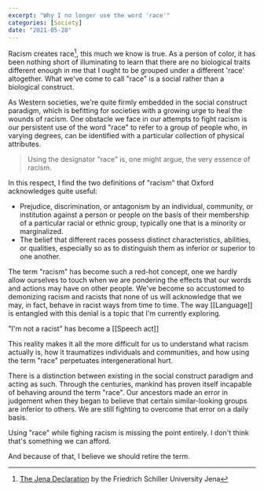 ```yaml
---
excerpt: "Why I no longer use the word 'race'"
categories: [Society]
date: "2021-05-28"
---
```

Racism creates race[^1], this much we know is true. As a person of color, it has been nothing short of illuminating to learn that there are no biological traits different enough in me that I ought to be grouped under a different 'race' altogether. What we've come to call "race" is a social rather than a biological construct.

As Western societies, we're quite firmly embedded in the social construct paradigm, which is befitting for societies with a growing urge to heal the wounds of racism. One obstacle we face in our attempts to fight racism is our persistent use of the word "race" to refer to a group of people who, in varying degrees, can be identified with a particular collection of physical attributes.

> Using the designator "race" is, one might argue, the very essence of racism.

In this respect, I find the two definitions of "racism" that Oxford acknowledges quite useful:

- Prejudice, discrimination, or antagonism by an individual, community, or institution against a person or people on the basis of their membership of a particular racial or ethnic group, typically one that is a minority or marginalized.
- The belief that different races possess distinct characteristics, abilities, or qualities, especially so as to distinguish them as inferior or superior to one another.

The term "racism" has become such a red-hot concept, one we hardly allow ourselves to touch when we are pondering the effects that our words and actions may have on other people. We've become so accustomed to demonizing racism and racists that none of us will acknowledge that we may, in fact, behave in racist ways from time to time. The way [[Language]] is entangled with this denial is a topic that I'm currently exploring.

"I'm not a racist" has become a [[Speech act]]

This reality makes it all the more difficult for us to understand what racism actually is, how it traumatizes individuals and communities, and how using the term "race" perpetuates intergenerational hurt.

There is a distinction between existing in the social construct paradigm and acting as such. Through the centuries, mankind has proven itself incapable of behaving around the term "race". Our ancestors made an error in judgement when they began to believe that certain similar-looking groups are inferior to others. We are still fighting to overcome that error on a daily basis.

Using "race" while fighing racism is missing the point entirely. I don't think that's something we can afford.

And because of that, I believe we should retire the term.

[^1]: [The Jena Declaration](https://www.uni-jena.de/en/190910_JenaerErklaerung_EN) by the Friedrich Schiller University Jena
